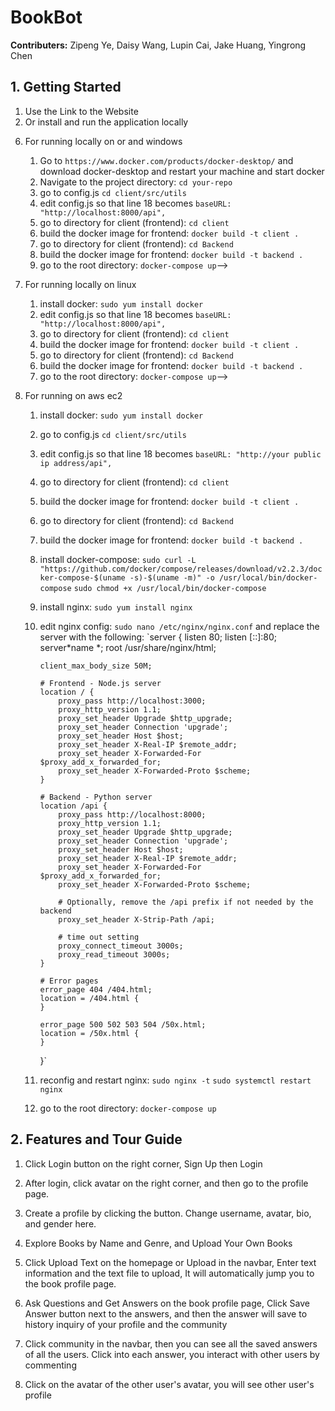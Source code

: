 <!-- End-User Documentation -->

# BookBot

<!-- intro -->

**Contributers:** Zipeng Ye, Daisy Wang, Lupin Cai, Jake Huang, Yingrong Chen

## 1. Getting Started

1.  Use the Link to the Website
2.  Or install and run the application locally
<!-- 1. Clone the repository: `git clone https://github.com/your-username/your-repo.git`
3.  Navigate to the project directory: `cd your-repo`
4.  Install dependencies: `npm install`
5.  Start the application: `npm start` -->
6.  For running locally on or and windows
    1. Go to `https://www.docker.com/products/docker-desktop/` and download docker-desktop and restart your machine and start docker
    2. Navigate to the project directory: `cd your-repo`
    3. go to config.js `cd client/src/utils`
    4. edit config.js so that line 18 becomes `baseURL: "http://localhost:8000/api",`
    5. go to directory for client (frontend): `cd client`
    6. build the docker image for frontend: `docker build -t client .`
    7. go to directory for client (frontend): `cd Backend`
    8. build the docker image for frontend: `docker build -t backend .`
    9. go to the root directory: `docker-compose up`-->
7.  For running locally on linux
    1. install docker: `sudo yum install docker`
    2. edit config.js so that line 18 becomes `baseURL: "http://localhost:8000/api",`
    3. go to directory for client (frontend): `cd client`
    4. build the docker image for frontend: `docker build -t client .`
    5. go to directory for client (frontend): `cd Backend`
    6. build the docker image for frontend: `docker build -t backend .`
    7. go to the root directory: `docker-compose up`-->
8.  For running on aws ec2

    1.  install docker: `sudo yum install docker`
    2.  go to config.js `cd client/src/utils`
    3.  edit config.js so that line 18 becomes `baseURL: "http://your public ip address/api",`
    4.  go to directory for client (frontend): `cd client`
    5.  build the docker image for frontend: `docker build -t client .`
    6.  go to directory for client (frontend): `cd Backend`
    7.  build the docker image for frontend: `docker build -t backend .`
    8.  install docker-compose: `sudo curl -L "https://github.com/docker/compose/releases/download/v2.2.3/docker-compose-$(uname -s)-$(uname -m)" -o /usr/local/bin/docker-compose`
        `sudo chmod +x /usr/local/bin/docker-compose`
    9.  install nginx: `sudo yum install nginx`
    10. edit nginx config: `sudo nano /etc/nginx/nginx.conf` and replace the server with the following:
        `server {
        listen 80;
        listen [::]:80;
        server*name *;
        root /usr/share/nginx/html;

            client_max_body_size 50M;

            # Frontend - Node.js server
            location / {
                proxy_pass http://localhost:3000;
                proxy_http_version 1.1;
                proxy_set_header Upgrade $http_upgrade;
                proxy_set_header Connection 'upgrade';
                proxy_set_header Host $host;
                proxy_set_header X-Real-IP $remote_addr;
                proxy_set_header X-Forwarded-For $proxy_add_x_forwarded_for;
                proxy_set_header X-Forwarded-Proto $scheme;
            }

            # Backend - Python server
            location /api {
                proxy_pass http://localhost:8000;
                proxy_http_version 1.1;
                proxy_set_header Upgrade $http_upgrade;
                proxy_set_header Connection 'upgrade';
                proxy_set_header Host $host;
                proxy_set_header X-Real-IP $remote_addr;
                proxy_set_header X-Forwarded-For $proxy_add_x_forwarded_for;
                proxy_set_header X-Forwarded-Proto $scheme;

                # Optionally, remove the /api prefix if not needed by the backend
                proxy_set_header X-Strip-Path /api;

                # time out setting
                proxy_connect_timeout 3000s;
                proxy_read_timeout 3000s;
            }

            # Error pages
            error_page 404 /404.html;
            location = /404.html {
            }

            error_page 500 502 503 504 /50x.html;
            location = /50x.html {
            }

        }`

    11. reconfig and restart nginx: `sudo nginx -t` `sudo systemctl restart nginx`
    12. go to the root directory: `docker-compose up`

## 2. Features and Tour Guide

<!-- screenshots of the website -->

1. Click Login button on the right corner,
   Sign Up then Login

2. After login, click avatar on the right corner, and then go to the profile page.

3. Create a profile by clicking the button.
   Change username, avatar, bio, and gender here.

4. Explore Books by Name and Genre, and Upload Your Own Books

5. Click Upload Text on the homepage or Upload in the navbar,
   Enter text information and the text file to upload,
   It will automatically jump you to the book profile page.

6. Ask Questions and Get Answers on the book profile page,
   Click Save Answer button next to the answers, and then the answer will save to history inquiry of your profile and the community

7. Click community in the navbar, then you can see all the saved answers of all the users.
   Click into each answer, you interact with other users by commenting

8. Click on the avatar of the other user's avatar, you will see other user's profile
